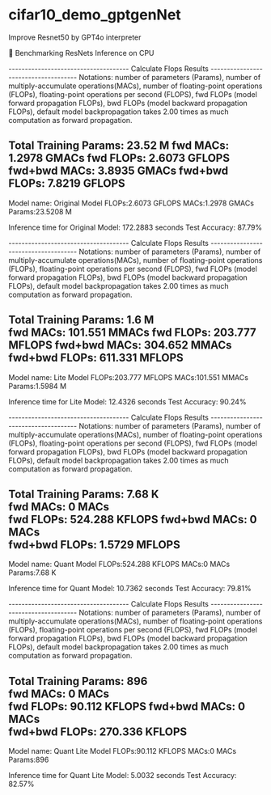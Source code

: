 # cifar10_demo_gptgenNet
Improve Resnet50 by GPT4o interpreter


🔁 Benchmarking ResNets Inference on CPU

------------------------------------- Calculate Flops Results -------------------------------------
Notations:
number of parameters (Params), number of multiply-accumulate operations(MACs),
number of floating-point operations (FLOPs), floating-point operations per second (FLOPS),
fwd FLOPs (model forward propagation FLOPs), bwd FLOPs (model backward propagation FLOPs),
default model backpropagation takes 2.00 times as much computation as forward propagation.

Total Training Params:                                                  23.52 M 
fwd MACs:                                                               1.2978 GMACs
fwd FLOPs:                                                              2.6073 GFLOPS
fwd+bwd MACs:                                                           3.8935 GMACs
fwd+bwd FLOPs:                                                          7.8219 GFLOPS
---------------------------------------------------------------------------------------------------
Model name: Original Model FLOPs:2.6073 GFLOPS   MACs:1.2978 GMACs   Params:23.5208 M 

Inference time for Original Model: 172.2883 seconds
Test Accuracy: 87.79%

------------------------------------- Calculate Flops Results -------------------------------------
Notations:
number of parameters (Params), number of multiply-accumulate operations(MACs),
number of floating-point operations (FLOPs), floating-point operations per second (FLOPS),
fwd FLOPs (model forward propagation FLOPs), bwd FLOPs (model backward propagation FLOPs),
default model backpropagation takes 2.00 times as much computation as forward propagation.

Total Training Params:                                                  1.6 M   
fwd MACs:                                                               101.551 MMACs
fwd FLOPs:                                                              203.777 MFLOPS
fwd+bwd MACs:                                                           304.652 MMACs
fwd+bwd FLOPs:                                                          611.331 MFLOPS
---------------------------------------------------------------------------------------------------
Model name: Lite Model FLOPs:203.777 MFLOPS   MACs:101.551 MMACs   Params:1.5984 M 

Inference time for Lite Model: 12.4326 seconds
Test Accuracy: 90.24%

------------------------------------- Calculate Flops Results -------------------------------------
Notations:
number of parameters (Params), number of multiply-accumulate operations(MACs),
number of floating-point operations (FLOPs), floating-point operations per second (FLOPS),
fwd FLOPs (model forward propagation FLOPs), bwd FLOPs (model backward propagation FLOPs),
default model backpropagation takes 2.00 times as much computation as forward propagation.

Total Training Params:                                                  7.68 K  
fwd MACs:                                                               0 MACs  
fwd FLOPs:                                                              524.288 KFLOPS
fwd+bwd MACs:                                                           0 MACs  
fwd+bwd FLOPs:                                                          1.5729 MFLOPS
---------------------------------------------------------------------------------------------------
Model name: Quant Model FLOPs:524.288 KFLOPS   MACs:0 MACs   Params:7.68 K 

Inference time for Quant Model: 10.7362 seconds
Test Accuracy: 79.81%

------------------------------------- Calculate Flops Results -------------------------------------
Notations:
number of parameters (Params), number of multiply-accumulate operations(MACs),
number of floating-point operations (FLOPs), floating-point operations per second (FLOPS),
fwd FLOPs (model forward propagation FLOPs), bwd FLOPs (model backward propagation FLOPs),
default model backpropagation takes 2.00 times as much computation as forward propagation.

Total Training Params:                                                  896     
fwd MACs:                                                               0 MACs  
fwd FLOPs:                                                              90.112 KFLOPS
fwd+bwd MACs:                                                           0 MACs  
fwd+bwd FLOPs:                                                          270.336 KFLOPS
---------------------------------------------------------------------------------------------------
Model name: Quant Lite Model FLOPs:90.112 KFLOPS   MACs:0 MACs   Params:896 

Inference time for Quant Lite Model: 5.0032 seconds
Test Accuracy: 82.57%

